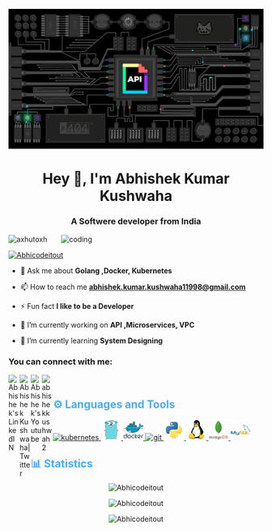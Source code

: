 <p align="center"> <img src="https://github.com/Abhicodeitout/Abhicodeitout/blob/main/banner.gif" width="1000">
<h1 align="center">Hey 👋, I'm Abhishek Kumar Kushwaha</h1>
<h3 align="center">A Softwere developer from India</h3>
<img align="right" alt="coding" width="400" src="https://media.tenor.com/whgQwNlVvNkAAAAj/xero-code.gif">
<p align="left"> <img src="https://komarev.com/ghpvc/?username=Abhicodeitout&label=Profile%20views&color=0e75b6&style=flat" alt="axhutoxh" /> </p>
<p align="left"> <a href="https://twitter.com/abhishe80371898" target="blank"><img src="https://img.shields.io/twitter/follow/abhishe80371898?logo=twitter&style=for-the-badge" alt="Abhicodeitout" /></a> </p>


- 💬 Ask me about **Golang ,Docker, Kubernetes**

- 📫 How to reach me **abhishek.kumar.kushwaha11998@gmail.com**

-  ⚡ Fun fact **I like to be a Developer**

-  🔭 I’m currently working on **API ,Microservices, VPC**

-  🌱 I’m currently learning **System Designing**


<h3 align="left">You can connect with me:</h3>

<a href="https://www.linkedin.com/in/abhishek-kushwaha-a7615b162/">
  <img align="left" alt="Abhishek's LinkedIN" width="22px" src="https://raw.githubusercontent.com/peterthehan/peterthehan/master/assets/linkedin.svg" />
</a>
<a href="https://twitter.com/abhishe80371898">
  <img align="left" alt="Abhishek Kushwaha| Twitter" width="22px" src="https://raw.githubusercontent.com/peterthehan/peterthehan/master/assets/twitter.svg" />
</a>
<a href="https://www.youtube.com/channel/UCTHEfzthziObT_cAS4R56vg">
  <img align="left" alt="Abhishek's Youtube" width="22px" src="https://raw.githubusercontent.com/peterthehan/peterthehan/master/assets/youtube.svg" />
</a>
<a href="https://www.hackerrank.com/abhishekkushwah2">
   <img align="left" alt="abhishekkushwah2" width="22px" src="https://raw.githubusercontent.com/rahuldkjain/github-profile-readme-generator/master/src/images/icons/Social/hackerrank.svg"/>
</a>
<br>






<p align="left">
<h2 style="color: #44AEFB">⚙️ Languages and Tools</h2>
<a href="https://kubernetes.io" target="_blank" rel="noreferrer"> <img src="https://www.vectorlogo.zone/logos/kubernetes/kubernetes-icon.svg" alt="kubernetes" width="40" height="40"/> </a> <a href="https://golang.org" target="_blank" rel="noreferrer"> <img src="https://raw.githubusercontent.com/devicons/devicon/master/icons/go/go-original.svg" alt="go" width="40" height="40"/> </a> <a href="https://www.docker.com/" target="_blank" rel="noreferrer"> <img src="https://raw.githubusercontent.com/devicons/devicon/master/icons/docker/docker-original-wordmark.svg" alt="docker" width="40" height="40"/>  <a href="https://git-scm.com/" target="_blank" rel="noreferrer"> <img src="https://www.vectorlogo.zone/logos/git-scm/git-scm-icon.svg" alt="git" width="40" height="40"/> </a> <a href="https://www.python.org" target="_blank" rel="noreferrer"> <img src="https://raw.githubusercontent.com/devicons/devicon/master/icons/python/python-original.svg" alt="python" width="40" height="40"/> </a> <a href="https://www.linux.org/" target="_blank" rel="noreferrer"> <img src="https://raw.githubusercontent.com/devicons/devicon/master/icons/linux/linux-original.svg" alt="linux" width="40" height="40"/> </a> <a href="https://www.mongodb.com/" target="_blank" rel="noreferrer"> <img src="https://raw.githubusercontent.com/devicons/devicon/master/icons/mongodb/mongodb-original-wordmark.svg" alt="mongodb" width="40" height="40"/> </a>  <a href="https://www.mysql.com/" target="_blank" rel="noreferrer"> <img src="https://raw.githubusercontent.com/devicons/devicon/master/icons/mysql/mysql-original-wordmark.svg" alt="mysql" width="40" height="40"/> </a>
 </p>
  
  
  
<h2 style="color: #44AEFB">📊 Statistics</h2>

  
<!-- Begin Stats Cards -->
<!-- Resources:  -->
<!-- Github & Languages Stats: https://github.com/anuraghazra/github-readme-stats --> 
<!-- Streak Stats: https://github.com/denvercoder1/github-readme-streak-stats -->
<!-- Change the value after ?username= to your GitHub username. -->
<p align="center"> <img src="https://github-readme-stats.vercel.app/api?username=Abhicodeitout&show_icons=true&theme=gotham" alt="Abhicodeitout" />
  
<p align="center"> <img src="https://streak-stats.demolab.com?user=Abhicodeitout&count_private=true&theme=gotham" alt="Abhicodeitout"/>
  
<p align="center"> <img src="https://github-readme-stats.vercel.app/api/top-langs/?username=Abhicodeitout&layout=compact&show_icons=true&theme=gotham" alt="Abhicodeitout">
 
 

<!--
**Abhicodeitout/Abhicodeitout** is a ✨ _special_ ✨ repository because its `README.md` (this file) appears on your GitHub profile.

Here are some ideas to get you started:

- 🔭 I’m currently working on ...
- 🌱 I’m currently learning ...
- 👯 I’m looking to collaborate on ...
- 🤔 I’m looking for help with ...
- 💬 Ask me about ...
- 📫 How to reach me: ...
- 😄 Pronouns: ...
- ⚡ Fun fact: ...
-->
